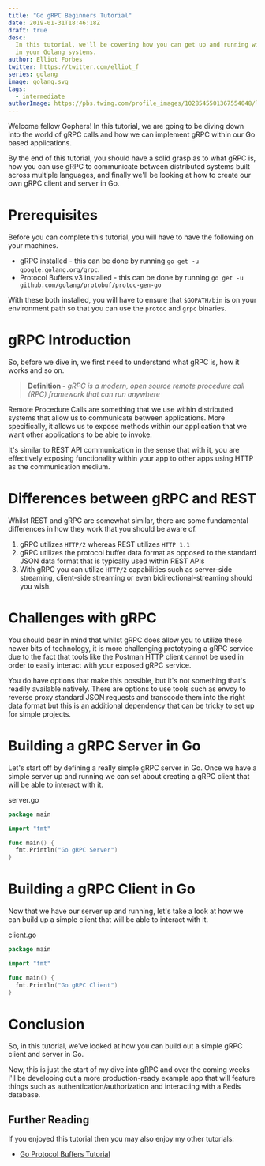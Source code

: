 ```yaml
---
title: "Go gRPC Beginners Tutorial"
date: 2019-01-31T18:46:18Z
draft: true
desc:
  In this tutorial, we'll be covering how you can get up and running with gRPC
  in your Golang systems.
author: Elliot Forbes
twitter: https://twitter.com/elliot_f
series: golang
image: golang.svg
tags:
  - intermediate
authorImage: https://pbs.twimg.com/profile_images/1028545501367554048/lzr43cQv_400x400.jpg
---
```


Welcome fellow Gophers! In this tutorial, we are going to be diving down into
the world of gRPC calls and how we can implement gRPC within our Go based
applications.

By the end of this tutorial, you should have a solid grasp as to what gRPC is, how you
can use gRPC to communicate between distributed systems built across multiple languages,
and finally we'll be looking at how to create our own gRPC client and server in Go.

# Prerequisites

Before you can complete this tutorial, you will have to have the following on your machines.

* gRPC installed - this can be done by running `go get -u google.golang.org/grpc`.
* Protocol Buffers v3 installed - this can be done by running `go get -u github.com/golang/protobuf/protoc-gen-go`

With these both installed, you will have to ensure that `$GOPATH/bin` is on your environment path so 
that you can use the `protoc` and `grpc` binaries.

# gRPC Introduction

So, before we dive in, we first need to understand what gRPC is, how it works
and so on. 

> **Definition -** _gRPC is a modern, open source remote procedure call (RPC)
> framework that can run anywhere_

Remote Procedure Calls are something that we use within distributed systems that 
allow us to communicate between applications. More specifically, it allows us to 
expose methods within our application that we want other applications to be able
to invoke. 

It's similar to REST API communication in the sense that with it, you are effectively
exposing functionality within your app to other apps using HTTP as the communication
medium.

# Differences between gRPC and REST

Whilst REST and gRPC are somewhat similar, there are some fundamental differences
in how they work that you should be aware of.

1. gRPC utilizes `HTTP/2` whereas REST utilizes `HTTP 1.1`
1. gRPC utilizes the protocol buffer data format as opposed to the standard JSON data format
that is typically used within REST APIs
1. With gRPC you can utilize `HTTP/2` capabilities such as server-side streaming, client-side streaming
or even bidirectional-streaming should you wish.

# Challenges with gRPC

You should bear in mind that whilst gRPC does allow you to utilize these newer bits of technology, it 
is more challenging prototyping a gRPC service due to the fact that tools like the Postman HTTP client cannot be
used in order to easily interact with your exposed gRPC service. 

You do have options that make this possible, but it's not something that's readily available natively. There are options to use tools such as envoy to reverse proxy standard JSON requests and transcode them into the right data format but this is an additional dependency that can be tricky to set up for simple projects.

# Building a gRPC Server in Go

Let's start off by defining a really simple gRPC server in Go. Once we have a simple server up and running we 
can set about creating a gRPC client that will be able to interact with it.

<div class="filename"> server.go </div>

```go
package main

import "fmt"

func main() {
  fmt.Println("Go gRPC Server")
}
```

# Building a gRPC Client in Go

Now that we have our server up and running, let's take a look at how we can build up a simple client
that will be able to interact with it.

<div class="filename"> client.go </div>

```go
package main

import "fmt"

func main() {
  fmt.Println("Go gRPC Client")
}
```

# Conclusion

So, in this tutorial, we've looked at how you can build out a simple gRPC client and server in Go.

Now, this is just the start of my dive into gRPC and over the coming weeks I'll be developing out a
more production-ready example app that will feature things such as authentication/authorization and
interacting with a Redis database.

## Further Reading

If you enjoyed this tutorial then you may also enjoy my other tutorials:

* [Go Protocol Buffers Tutorial](/golang/go-protocol-buffer-tutorial/)